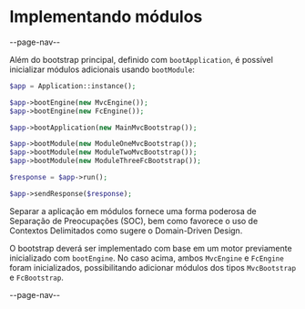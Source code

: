# Implementando módulos

--page-nav--

Além do bootstrap principal, definido com `bootApplication`, é possível
inicializar módulos adicionais usando `bootModule`:

```php
$app = Application::instance();

$app->bootEngine(new MvcEngine());
$app->bootEngine(new FcEngine());

$app->bootApplication(new MainMvcBootstrap());

$app->bootModule(new ModuleOneMvcBootstrap());
$app->bootModule(new ModuleTwoMvcBootstrap());
$app->bootModule(new ModuleThreeFcBootstrap());

$response = $app->run();

$app->sendResponse($response);
```

Separar a aplicação em módulos fornece uma forma poderosa de Separação de Preocupações
(SOC), bem como favorece o uso de Contextos Delimitados como sugere o Domain-Driven Design.

O bootstrap deverá ser implementado com base em um motor previamente inicializado
com `bootEngine`. No caso acima, ambos `MvcEngine` e `FcEngine` foram inicializados,
possibilitando adicionar módulos dos tipos `MvcBootstrap` e `FcBootstrap`.

--page-nav--
